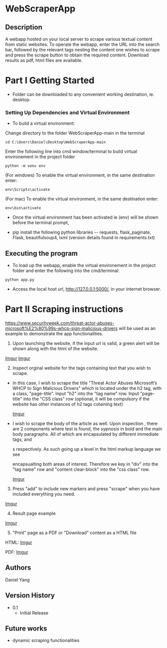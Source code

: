 # WebScraperApp

## Description

A webapp hosted on your local server to scrape various textual content from static websites.
To operate the webapp, enter the URL into the search bar, followed by the relevant tags nesting the content one wishes to scrape and press the scrape button to obtain the required content.
Download results as pdf, html files are available.

# Part I Getting Started

* Folder can be downloaded to any convenient working destination, ie. desktop.

### Setting Up Dependencies and Virtual Environment 


* To build a virtual environment:

Change directory to the folder WebScraperApp-main in the terminal 

``` 
cd C:\Users\Daniel\Desktop\WebScraperApp-main
```
Enter the following line into cmd window/terminal to build virtual environement in the project folder

``` 
python -m venv env
```

(For windows) To enable the virtual environment, in the same destination enter:

``` 
env\Scripts\activate
```
(For mac) To enable the virtual environment, in the same destination enter:
``` 
env\bin\activate
```
* Once the virtual environment has been activated ie (env) will be shown before the terminal prompt,

* pip install the following python libraries  --  requests, flask_paginate, Flask, beautifulsoup4, lxml (version details found in requirements.txt)
                                             

## Executing the program

* To load up the webapp, enable the virtual environement in the project folder and enter the following into the cmd/terminal:

```
python app.py
```
* Access the local host url, http://127.0.0.1:5000/, in your internet browser.


# Part II Scraping instructions

https://www.securityweek.com/threat-actor-abuses-microsoft%E2%80%99s-whcp-sign-malicious-drivers will be used as an example to demonstrate the app functionalities. 

1. Upon launching the website, if the input url is valid, a green alert will be shown along with the html of the website.

  [Imgur](https://i.imgur.com/rcoZv3N.png)
  [Imgur](https://i.imgur.com/sXRqzRB.png)

2. Inspect orginal website for the tags containing text that you wish to scrape. 
- In this case, I wish to scrape the title "Threat Actor Abuses Microsoft’s WHCP to Sign Malicious Drivers" which is located under the h2 tag, with a class, "page-title".       Input "h2" into the "tag name" row. Input "page-title" into the "CSS class" row (optional, it will be compulsory if the website has other instances of h2 tags cotaining       text)

  [Imgur](https://i.imgur.com/dedDzGk.png)
  
- I wish to scrape the body of the article as well. Upon inspection , there are 2 components where test is found, the sypnosis in bold and the main body paragraphs. All of     which are encapsulated by different immediate tags, <span> and <p>s respectively. As such going up a level in the html markup language we see <div class="content clear-       block"> encapsualting both areas of interest. Therefore we key in "div" into the "tag name" row and "content clear-block" into the "css class" row.
  
  [Imgur](https://i.imgur.com/HNvOWMo.png)
  
3. Press "add" to include new markers and press "scrape" when you have included everything you need.
  
  [Imgur](https://i.imgur.com/upCdjDw.png)
  
4. Result page example
  
  [Imgur](https://i.imgur.com/9UTZLZY.png)
  
5. "Print" page as a PDF or "Download" content as a HTML file
  
  HTML:
  [Imgur](https://i.imgur.com/3EdQpEK.png)
  
  PDF:
  [Imgur](https://i.imgur.com/k05ean4.png)



## Authors

Daniel Yang

## Version History

* 0.1
    * Initial Release

## Future works
* dynamic scraping functionalities
